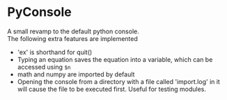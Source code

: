 # PyConsole

A small revamp to the default python console.  
The following extra features are implemented

- 'ex' is shorthand for quit()
- Typing an equation saves the equation into a variable, which can be accessed using `$n`
- math and numpy are imported by default
- Opening the console from a directory with a file called 'import.log' in it will cause the file to be executed first. Useful for testing modules.